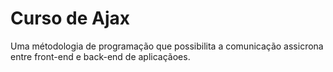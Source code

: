 # Curso de Ajax

Uma métodologia de programação que possibilita a comunicação assicrona entre front-end e back-end de aplicaçãoes.
